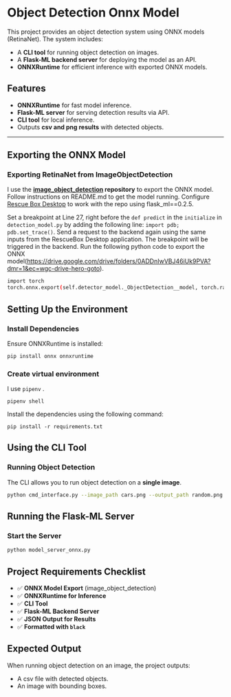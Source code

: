 # Object Detection Onnx Model

This project provides an object detection system using ONNX models (RetinaNet). The system includes:
- A **CLI tool** for running object detection on images.
- A **Flask-ML backend server** for deploying the model as an API.
- **ONNXRuntime** for efficient inference with exported ONNX models.

## Features
- **ONNXRuntime** for fast model inference.
- **Flask-ML server** for serving detection results via API.
- **CLI tool** for local inference.
- Outputs **csv and png results** with detected objects.

---

## Exporting the ONNX Model

### **Exporting RetinaNet from ImageObjectDetection**
I use the **[image_object_detection](https://github.com/Shreneken/image_object_detection) repository** to export the ONNX model. Follow instructions on README.md to get the model running. Configure [Rescue Box Desktop](https://github.com/UMass-Rescue/RescueBox-Desktop/releases) to work with the repo using flask_ml==0.2.5. 


Set a breakpoint at Line 27, right before the `def predict` in the `initialize` in `detection_model.py` by adding the following line: `import pdb; pdb.set_trace()`. Send a request to the backend again using the same inputs from the RescueBox Desktop application. The breakpoint will be triggered in the backend. Run the following python code to export the ONNX model(https://drive.google.com/drive/folders/0ADDnIwVBJ46iUk9PVA?dmr=1&ec=wgc-drive-hero-goto). 

```bash
import torch
torch.onnx.export(self.detector_model._ObjectDetection__model, torch.randn(1, 3, 416, 416), "object_detection_retina.onnx", export_params=True, opset_version=16, do_constant_folding=True, input_names=["input"], output_names=["output"], dynamic_axes={"input": {0: "batch_size"}, "output": {0: "batch_size"}})
```

## Setting Up the Environment

### **Install Dependencies**

Ensure ONNXRuntime is installed:

```bash
pip install onnx onnxruntime
```

### Create virtual environment

I use `pipenv` .

```
pipenv shell
```
Install the dependencies using the following command:
```
pip install -r requirements.txt
```

## Using the CLI Tool

### **Running Object Detection**

The CLI allows you to run object detection on a **single image**.

```bash
python cmd_interface.py --image_path cars.png --output_path random.png --model_path object_detection_retina.onnx --output_csv_path first_csv.csv
```

## Running the Flask-ML Server

### **Start the Server**

```bash
python model_server_onnx.py
```

## Project Requirements Checklist

- ✅ **ONNX Model Export** (image_object_detection)
- ✅ **ONNXRuntime for Inference**
- ✅ **CLI Tool**
- ✅ **Flask-ML Backend Server**
- ✅ **JSON Output for Results**
- ✅ **Formatted with `black`**

## Expected Output

When running object detection on an image, the project outputs:

- A csv file with detected objects.
- An image with bounding boxes.
